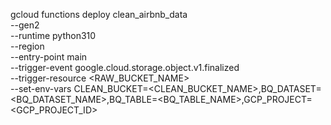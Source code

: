 gcloud functions deploy clean_airbnb_data \
  --gen2 \
  --runtime python310 \
  --region <REGION> \
  --entry-point main \
  --trigger-event google.cloud.storage.object.v1.finalized \
  --trigger-resource <RAW_BUCKET_NAME> \
  --set-env-vars CLEAN_BUCKET=<CLEAN_BUCKET_NAME>,BQ_DATASET=<BQ_DATASET_NAME>,BQ_TABLE=<BQ_TABLE_NAME>,GCP_PROJECT=<GCP_PROJECT_ID>

